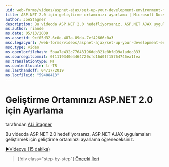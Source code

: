 ```yaml
---
uid: web-forms/videos/aspnet-ajax/set-up-your-development-environment-for-aspnet-20
title: ASP.NET 2.0 için geliştirme ortamınızı ayarlama | Microsoft Docs
author: JoeStagner
description: Bu videoda ASP.NET 2.0 hedefliyorsanız, ASP.NET AJAX uygulamaları geliştirmek için geliştirme ortamınızı ayarlama öğreneceksiniz.
ms.author: riande
ms.date: 05/13/2009
ms.assetid: 9cf05d32-6c0e-487a-89da-7ef42666c0a3
msc.legacyurl: /web-forms/videos/aspnet-ajax/set-up-your-development-environment-for-aspnet-20
msc.type: video
ms.openlocfilehash: 5baa7e432c77643196deb321e8bfd99a1adec833
ms.sourcegitcommit: 0f1119340e4464720cfd16d0ff15764746ea1fea
ms.translationtype: MT
ms.contentlocale: tr-TR
ms.lasthandoff: 04/17/2019
ms.locfileid: "59408413"
---
```

# <a name="set-up-your-development-environment-for-aspnet-20"></a>Geliştirme Ortamınızı ASP.NET 2.0 için Ayarlama

tarafından [ALi Stagner](https://github.com/JoeStagner)

Bu videoda ASP.NET 2.0 hedefliyorsanız, ASP.NET AJAX uygulamaları geliştirmek için geliştirme ortamınızı ayarlama öğreneceksiniz.

[&#9654;Videoyu (15 dakika)](https://channel9.msdn.com/Blogs/ASP-NET-Site-Videos/set-up-your-development-environment-for-aspnet-20)

> [!div class="step-by-step"]
> [Önceki](set-up-your-development-environment-for-aspnet-35.md)
> [İleri](how-do-i-customize-error-handling-for-the-aspnet-ajax-updatepanel.md)
